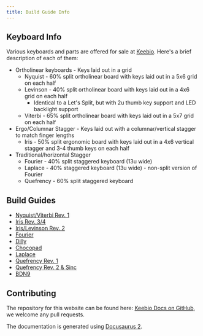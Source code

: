 ```yaml
---
title: Build Guide Info
---
```


## Keyboard Info

Various keyboards and parts are offered for sale at [Keebio](https://keeb.io). Here's a brief description of each of them:

* Ortholinear keyboards - Keys laid out in a grid
    * Nyquist - 60% split ortholinear board with keys laid out in a 5x6 grid on each half
    * Levinson - 40% split ortholinear board with keys laid out in a 4x6 grid on each half
        * Identical to a Let's Split, but with 2u thumb key support and LED backlight support
    * Viterbi - 65% split ortholinear board with keys laid out in a 5x7 grid on each half
* Ergo/Columnar Stagger - Keys laid out with a columnar/vertical stagger to match finger lengths
    * Iris - 50% split ergonomic board with keys laid out in a 4x6 vertical stagger and 3-4 thumb keys on each half
* Traditional/horizontal Stagger
    * Fourier - 40% split staggered keyboard \(13u wide\)
    * Laplace - 40% staggered keyboard \(13u wide\) - non-split version of Fourier
    * Quefrency - 60% split staggered keyboard

## Build Guides

* [Nyquist/Viterbi Rev. 1](nyquist-build-guide.md)
* [Iris Rev. 3/4](iris-rev3-build-guide.md)
* [Iris/Levinson Rev. 2](iris-rev2-build-guide.md)
* [Fourier](fourier-build-guide.md)
* [Dilly](dilly-build-guide.md)
* [Chocopad](chocopad-build-guide.md)
* [Laplace](laplace-build-log.md)
* [Quefrency Rev. 1](quefrency-rev1-build-guide.md)
* [Quefrency Rev. 2 & Sinc](quefrency-rev2-sinc-build-guide.md)
* [BDN9](bdn9-rev1.3-build-guide.md)

## Contributing

The repository for this website can be found here: [Keebio Docs on GitHub](https://github.com/keebio/keebio-docs/), we welcome any pull requests.

The documentation is generated using [Docusaurus 2](https://v2.docusaurus.io/).
